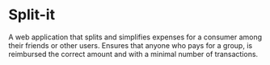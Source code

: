 # Split-it

A web application that splits and simplifies expenses for a consumer among their friends or other users. Ensures that anyone who pays for a group, is reimbursed the correct amount and with a minimal number of transactions.
